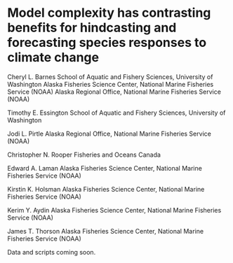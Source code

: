 # Model complexity has contrasting benefits for hindcasting and forecasting species responses to climate change

Cheryl L. Barnes
School of Aquatic and Fishery Sciences, University of Washington
Alaska Fisheries Science Center, National Marine Fisheries Service (NOAA)
Alaska Regional Office, National Marine Fisheries Service (NOAA)

Timothy E. Essington
School of Aquatic and Fishery Sciences, University of Washington

Jodi L. Pirtle
Alaska Regional Office, National Marine Fisheries Service (NOAA)

Christopher N. Rooper
Fisheries and Oceans Canada

Edward A. Laman
Alaska Fisheries Science Center, National Marine Fisheries Service (NOAA)

Kirstin K. Holsman
Alaska Fisheries Science Center, National Marine Fisheries Service (NOAA)

Kerim Y. Aydin
Alaska Fisheries Science Center, National Marine Fisheries Service (NOAA)

James T. Thorson
Alaska Fisheries Science Center, National Marine Fisheries Service (NOAA)



Data and scripts coming soon.
